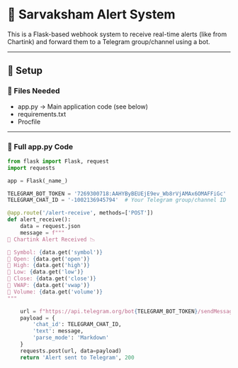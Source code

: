 # 📡 Sarvaksham Alert System

This is a Flask-based webhook system to receive real-time alerts (like from Chartink) and forward them to a Telegram group/channel using a bot.

---

## 🔧 Setup

### 📁 Files Needed

- app.py → Main application code (see below)
- requirements.txt
- Procfile

---

### 🧠 Full app.py Code

```python
from flask import Flask, request
import requests

app = Flask(_name_)

TELEGRAM_BOT_TOKEN = '7269300718:AAHYByBEUEjE9ev_Wb8rVjAMAx6OMAFFiGc'
TELEGRAM_CHAT_ID = '-1002136945794'  # Your Telegram group/channel ID

@app.route('/alert-receive', methods=['POST'])
def alert_receive():
    data = request.json
    message = f"""
📢 Chartink Alert Received 📉

🔹 Symbol: {data.get('symbol')}
🔹 Open: {data.get('open')}
🔹 High: {data.get('high')}
🔹 Low: {data.get('low')}
🔹 Close: {data.get('close')}
🔹 VWAP: {data.get('vwap')}
🔹 Volume: {data.get('volume')}
"""

    url = f"https://api.telegram.org/bot{TELEGRAM_BOT_TOKEN}/sendMessage"
    payload = {
        'chat_id': TELEGRAM_CHAT_ID,
        'text': message,
        'parse_mode': 'Markdown'
    }
    requests.post(url, data=payload)
    return 'Alert sent to Telegram', 200
